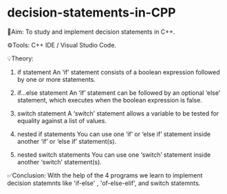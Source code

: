 # decision-statements-in-CPP

🎯Aim: To study and implement decision statements in C++.

⚙️Tools: C++ IDE / Visual Studio Code.

💡Theory:
1.	if statement
An ‘if’ statement consists of a boolean expression followed by one or more statements.

2.	if...else statement
An ‘if’ statement can be followed by an optional ‘else’ statement, which executes when the boolean expression is false.

3.	switch statement
A ‘switch’ statement allows a variable to be tested for equality against a list of values.

4.	nested if statements
You can use one ‘if’ or ‘else if’ statement inside another ‘if’ or ‘else if’ statement(s).

5.	nested switch statements
You can use one ‘switch’ statement inside another ‘switch’ statement(s).

✅Conclusion: With the help of the 4 programs we learn to implement decision statemnts like 'if-else' , 'of-else-elif', and switch statemnts.
